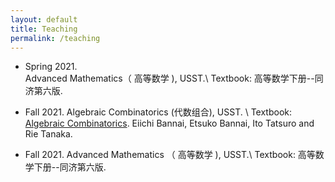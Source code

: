 ```yaml
---
layout: default
title: Teaching
permalink: /teaching
---
```


* Spring 2021.   
      Advanced Mathematics（ 高等数学 ), USST.\\
   Textbook:  高等数学下册--同济第六版.
      
* Fall 2021.   Algebraic Combinatorics (代数组合), USST. \\
    Textbook:  [Algebraic Combinatorics](https://www.degruyter.com/document/doi/10.1515/9783110630251/html). Eiichi Bannai, Etsuko Bannai, Ito Tatsuro and Rie Tanaka.
    
* Fall 2021.   Advanced Mathematics （ 高等数学 ), USST.\\
  Textbook:  高等数学下册--同济第六版.
